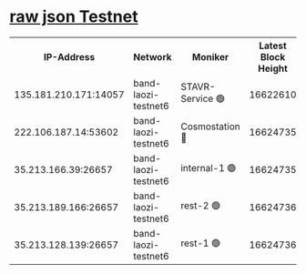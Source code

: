 
[raw json Testnet](https://rpc-check.bandt.stavr.tech/bandt/rpcbandt_result.json)
=

<table><tr><th>IP-Address</th><th>Network</th><th>Moniker</th><th>Latest Block Height</th><th>Earliest Block Height</th><th>Catching Up</th><th>Tx Index</th><th>Voting Power</th><th>Scan Time</th></tr><tr><td>135.181.210.171:14057</td><td>band-laozi-testnet6</td><td>STAVR-Service 🟢</td><td>16622610</td><td>15322501</td><td>False</td><td>on</td><td>0</td><td>2024-03-09T17:50:11.084076401UTC</td></tr><tr><td>222.106.187.14:53602</td><td>band-laozi-testnet6</td><td>Cosmostation 🔴</td><td>16624735</td><td>15423001</td><td>False</td><td>on</td><td>2203686</td><td>2024-03-09T17:50:12.427050368UTC</td></tr><tr><td>35.213.166.39:26657</td><td>band-laozi-testnet6</td><td>internal-1 🟢</td><td>16624735</td><td>16524735</td><td>False</td><td>on</td><td>0</td><td>2024-03-09T17:50:13.283202536UTC</td></tr><tr><td>35.213.189.166:26657</td><td>band-laozi-testnet6</td><td>rest-2 🟢</td><td>16624736</td><td>16524736</td><td>False</td><td>on</td><td>0</td><td>2024-03-09T17:50:14.240553155UTC</td></tr><tr><td>35.213.128.139:26657</td><td>band-laozi-testnet6</td><td>rest-1 🟢</td><td>16624736</td><td>16524736</td><td>False</td><td>on</td><td>0</td><td>2024-03-09T17:50:15.145579575UTC</td></tr></table>
